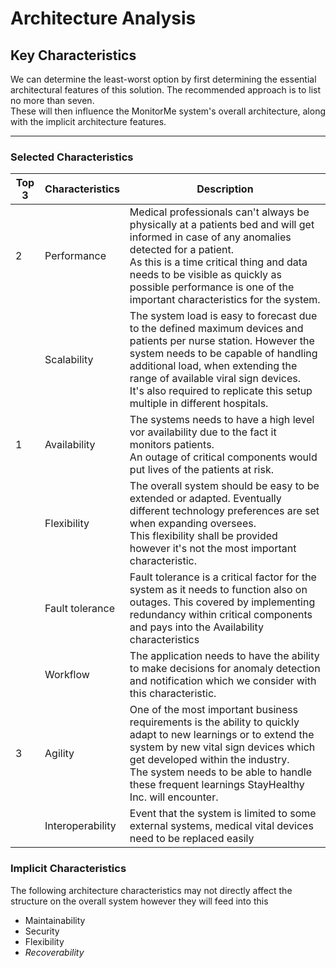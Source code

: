 # Architecture Analysis

## Key Characteristics

We can determine the least-worst option by first determining the essential architectural features of this solution. The recommended approach is to list no more than seven.  
These will then influence the MonitorMe system's overall architecture, along with the implicit architecture features.


---

### Selected Characteristics

| Top 3 | Characteristics  | Description                                                                                                                                                                                                                                                                                                          |
|-------|------------------|----------------------------------------------------------------------------------------------------------------------------------------------------------------------------------------------------------------------------------------------------------------------------------------------------------------------|
| 2     | Performance      | Medical professionals can't always be physically at a patients bed and will get informed in case of any anomalies detected for a patient.<br/>As this is a time critical thing and data needs to be visible as quickly as possible performance is one of the important characteristics for the system.               |
|       | Scalability      | The system load is easy to forecast due to the defined maximum devices and patients per nurse station. However the system needs to be capable of handling additional load, when extending the range of available viral sign devices.<br/>It's also required to replicate this setup multiple in different hospitals. |
| 1     | Availability     | The systems needs to have a high level vor availability due to the fact it monitors patients.<br/>An outage of critical components would put lives of the patients at risk.                                                                                                                                          |
|       | Flexibility      | The overall system should be easy to be extended or adapted. Eventually different technology preferences are set when expanding oversees.<br/>This flexibility shall be provided however it's not the most important characteristic.                                                                                 |
|       | Fault tolerance  | Fault tolerance is a critical factor for the system as it needs to function also on outages. This covered by implementing redundancy within critical components and pays into the Availability characteristics                                                                                                       |
|       | Workflow         | The application needs to have the ability to make decisions for anomaly detection and notification which we consider with this characteristic.                                                                                                                                                                       |
| 3     | Agility          | One of the most important business requirements is the ability to quickly adapt to new learnings or to extend the system by new vital sign devices which get developed within the industry.<br/>The system needs to be able to handle these frequent learnings StayHealthy Inc. will encounter.                      |
|       | Interoperability | Event that the system is limited to some external systems, medical vital devices need to be replaced easily                                                                                                                                                                                                          |


### Implicit Characteristics

The following architecture characteristics may not directly affect the structure on the overall system
however they will feed into this

- Maintainability
- Security
- Flexibility
- *Recoverability*